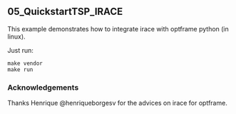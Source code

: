## 05_QuickstartTSP_IRACE

This example demonstrates how to integrate irace with optframe python (in linux).

Just run: 

```
make vendor
make run
```


### Acknowledgements

Thanks Henrique @henriqueborgesv for the advices on irace for optframe.
